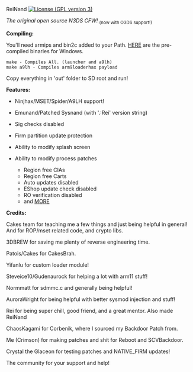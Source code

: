  ReiNand
[![License (GPL version 3)](https://img.shields.io/badge/license-GNU%20GPL%20version%203-red.svg?style=flat-square)](http://opensource.org/licenses/GPL-3.0)

*The original open source N3DS CFW!*
<sub> (now with O3DS support!)</sub>


**Compiling:**

You'll need armips and bin2c added to your Path. [HERE](https://reisyukaku.org/downloads/buildtools.zip) are the pre-compiled binaries for Windows.

    make - Compiles All. (launcher and a9lh)
    make a9lh - Compiles arm9loaderhax payload

Copy everything in 'out' folder to SD root and run!


**Features:**

* Ninjhax/MSET/Spider/A9LH support!

* Emunand/Patched Sysnand (with '.:Rei' version string)

* Sig checks disabled

* Firm partition update protection

* Ability to modify splash screen

* Ability to modify process patches
    * Region free CIAs
    * Region free Carts
    * Auto updates disabled
    * EShop update check disabled
    * RO verification disabled
    * and [MORE](https://reisyukaku.org/3DS/ReiNand/patches)

**Credits:**
 
 Cakes team for teaching me a few things and just being helpful in general! And for ROP/mset related code, and crypto libs.
    
 3DBREW for saving me plenty of reverse engineering time.
    
 Patois/Cakes for CakesBrah.
 
 Yifanlu for custom loader module!
 
 Steveice10/Gudenaurock for helping a lot with arm11 stuff!
 
 Normmatt for sdmmc.c and generally being helpful!
 
 AuroraWright for being helpful with better sysmod injection and stuff!
 
 Rei for being super chill, good friend, and a great mentor. Also made ReiNand
 
 ChaosKagami for Corbenik, where I sourced my Backdoor Patch from.
 
 Me (Crimson) for making patches and shit for Reboot and SCVBackdoor.
 
 Crystal the Glaceon for testing patches and NATIVE_FIRM updates!
 
 The community for your support and help!

